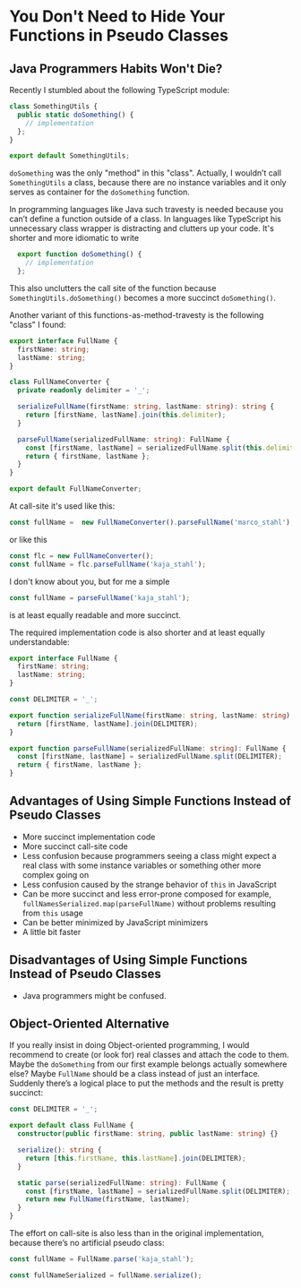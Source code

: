 # You Don't Need to Hide Your Functions in Pseudo Classes

## Java Programmers Habits Won't Die?

Recently I stumbled about the following TypeScript module:

```TypeScript
class SomethingUtils {
  public static doSomething() {
    // implementation
  };
}

export default SomethingUtils;
```
`doSomething` was the only "method" in this "class".
Actually, I wouldn’t call `SomethingUtils` a class,
because there are no instance variables 
and it only serves as container for the `doSomething` function.

In programming languages like Java such travesty is needed because you can’t define a function outside of a class.
In languages like TypeScript his unnecessary class wrapper is distracting and clutters up your code.
It's shorter and more idiomatic to write
```TypeScript
  export function doSomething() {
    // implementation
  };
```

This also unclutters the call site of the function because `SomethingUtils.doSomething()` becomes a more succinct `doSomething()`.

Another variant of this functions-as-method-travesty is the following "class" I found:

```TypeScript
export interface FullName {
  firstName: string;
  lastName: string;
}

class FullNameConverter {
  private readonly delimiter = '_';

  serializeFullName(firstName: string, lastName: string): string {
    return [firstName, lastName].join(this.delimiter);
  }

  parseFullName(serializedFullName: string): FullName {
    const [firstName, lastName] = serializedFullName.split(this.delimiter);
    return { firstName, lastName };
  }
}

export default FullNameConverter;
```

At call-site it's used like this:
```TypeScript
const fullName =  new FullNameConverter().parseFullName('marco_stahl');
```

or like this
```TypeScript
const flc = new FullNameConverter();
const fullName = flc.parseFullName('kaja_stahl');
```

I don't know about you, but for me a simple
```TypeScript
const fullName = parseFullName('kaja_stahl');
```
is at least equally readable and more succinct.

The required implementation code is also shorter and at least equally understandable:
```TypeScript
export interface FullName {
  firstName: string;
  lastName: string;
}

const DELIMITER = '_';

export function serializeFullName(firstName: string, lastName: string): string {
  return [firstName, lastName].join(DELIMITER);
}

export function parseFullName(serializedFullName: string): FullName {
  const [firstName, lastName] = serializedFullName.split(DELIMITER);
  return { firstName, lastName };
}
```

## Advantages of Using Simple Functions Instead of Pseudo Classes

* More succinct implementation code
* More succinct call-site code
* Less confusion because programmers seeing a class might expect a real class with some instance variables or something other more complex going on
* Less confusion caused by the strange behavior of `this` in JavaScript
* Can be more succinct and less error-prone composed for example, `fullNamesSerialized.map(parseFullName)` without problems resulting from `this` usage
* Can be better minimized by JavaScript minimizers
* A little bit faster

## Disadvantages of Using Simple Functions Instead of Pseudo Classes

* Java programmers might be confused.

## Object-Oriented Alternative
If you really insist in doing Object-oriented programming, I would recommend to create (or look for) real classes and attach the code to them.
Maybe the `doSomething` from our first example belongs actually somewhere else?
Maybe `FullName` should be a class instead of just an interface. Suddenly there’s a logical place to put the methods and the result is pretty succinct:

```TypeScript
const DELIMITER = '_';

export default class FullName {
  constructor(public firstName: string, public lastName: string) {}

  serialize(): string {
    return [this.firstName, this.lastName].join(DELIMITER);
  }

  static parse(serializedFullName: string): FullName {
    const [firstName, lastName] = serializedFullName.split(DELIMITER);
    return new FullName(firstName, lastName);
  }
}
```

The effort on call-site is also less than in the original implementation, because there’s no artificial pseudo class:
```TypeScript
const fullName = FullName.parse('kaja_stahl');
```

```TypeScript
const fullNameSerialized = fullName.serialize();
```
